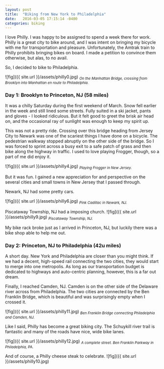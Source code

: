 ```yaml
---
layout: post
title:  "Biking from New York to Philadelphia"
date:   2016-03-05 17:15:14 -0400
categories: biking
---
```


I love Philly. I was happy to be assigned to spend a week there for work. Philly is a great city to bike around, and I was intent on bringing my bicycle with me for transportation and pleasure. Unfortunately, the Amtrak train to Philly prohibits bringing bikes on board. I made a petition to convince them otherwise, but alas, to no avail. 

So, I decided to bike to Philadelphia. 

![fig]({{ site.url }}/assets/philly0.jpg)
<sub>*On the Manhattan Bridge, crossing from Brooklyn into Manhattan en route to Philadelphia.*</sub>

### Day 1: Brooklyn to Princeton, NJ (58 miles)

It was a chilly Saturday during the first weekend of March. Snow fell earlier in the week and still lined some streets. Fully suited in a ski jacket, pants and gloves - I looked ridiculous. But it felt good to greet the brisk air head on, and the occasional ray of sunlight was enough to keep my spirit up. 

This was not a pretty ride. Crossing over this bridge heading from Jersey City to Newark was one of the scariest things I have done on a bicycle. The pedestrian walkway stopped abruptly on the other side of the bridge. So I was forced to sprint across a busy exit to a safe patch of grass and then bike along the highway in traffic. I used to love playing Frogger, though, so a part of me did enjoy it. 

![fig]({{ site.url }}/assets/philly4.jpg)
<sub>*Playing Frogger in New Jersey.*</sub>

But it was fun. I gained a new appreciation for and perspective on the several cities and small towns in New Jersey that I passed through. 

Newark, NJ had some pretty cars.

![fig]({{ site.url }}/assets/philly6.jpg)
<sub>*Pink Cadillac in Newark, NJ.*</sub>

Piscataway Township, NJ had a imposing church.
![fig]({{ site.url }}/assets/philly9.jpg)
<sub>*Piscataway Township, NJ.*</sub>

My bike rack broke just as I arrived in Princeton, NJ, but luckily there was a bike shop able to help me out.

### Day 2: Princeton, NJ to Philadelphia (42u miles)

A short day. New York and Philadelphia are closer than you might think. If we had a decent, high-speed rail connecting the two cities, they would start to merge into one metropolis. As long as our transportation budget is dedicated to highways and auto-centric planning, however, this is a far out dream.

Finally, I reached Camden, NJ. Camden is on the other side of the Delaware river across from Philadelphia. The two cities are connected by the Ben Franklin Bridge, which is beautiful and was surprisingly empty when I crossed it.

![fig]({{ site.url }}/assets/philly11.jpg)
<sub>*Ben Franklin Bridge connecting Philadelphia and Camden, NJ.*</sub>

Like I said, Philly has become a great biking city. The Schuykill river trail is fantastic and many of the roads have nice, wide bike lanes.

![fig]({{ site.url }}/assets/philly12.jpg)
<sub>*A complete street. Ben Franklin Parkway in Philadelphia, PA.*</sub>

And of course, a Philly cheese steak to celebrate.
![fig]({{ site.url }}/assets/philly10.jpg)







